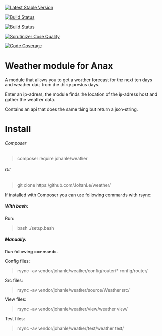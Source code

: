 [![Latest Stable Version](https:/poser.pugx.org/JohanLe/Weather/v/stable)](https:/packagist.org/packages/anax/remserver)


[![Build Status](https:/travis-ci.org/JohanLe/WeatherModule.svg?branch=master)](https:/travis-ci.org/JohanLe/WeatherModule)

[![Build Status](https:/scrutinizer-ci.com/g/JohanLe/WeatherModule/badges/build.png?b=master)](https:/scrutinizer-ci.com/g/JohanLe/WeatherModule/build-status/master)

[![Scrutinizer Code Quality](https:/scrutinizer-ci.com/g/JohanLe/WeatherModule/badges/quality-score.png?b=master)](https:/scrutinizer-ci.com/g/JohanLe/WeatherModule/?branch=master)

[![Code Coverage](https:/scrutinizer-ci.com/g/JohanLe/WeatherModule/badges/coverage.png?b=master)](https:/scrutinizer-ci.com/g/JohanLe/WeatherModule/?branch=master)




# Weather module for Anax

A module that allows you to get a weather forecast for the next ten days and weather data from the thirty previus days. 

Enter an ip-adress, the module finds the location of the ip-adress host and gather the weather data.

Contains an api that does the same thing but return a json-string.


Install
====

###### Composer

> composer require johanle/weather

###### Git 

> git clone https:/github.com/JohanLe/weather/


If installed with Composer you can use following commands with rsync:

##### With bash:

Run:
> bash ./setup.bash

##### Manually:
Run following commands.

Config files: 
> rsync -av vendor/johanle/weather/config/router/* config/router/

Src files:
> rsync -av vendor/johanle/weather/source/Weather src/

View files:
> rsync -av vendor/johanle/weather/view/weather view/

Test files: 
> rsync -av vendor/johanle/weather/test/weather test/



